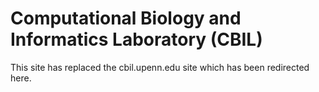 # Computational Biology and Informatics Laboratory (CBIL)
This site has replaced the cbil.upenn.edu site which has been redirected here.
